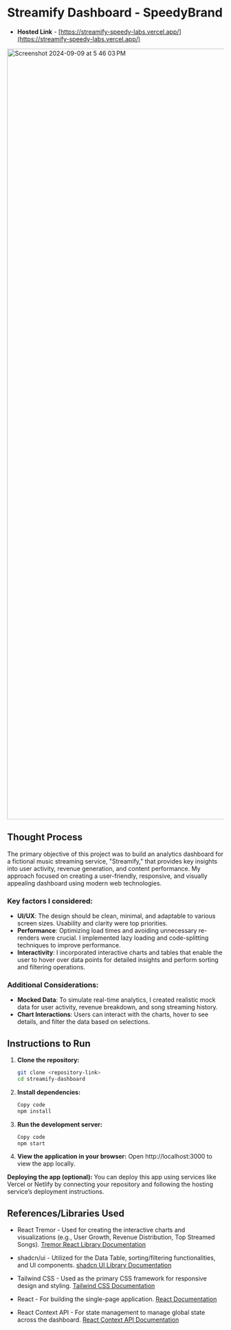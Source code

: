 # Streamify Dashboard - SpeedyBrand

- **Hosted Link** - [https://streamify-speedy-labs.vercel.app/](https://streamify-speedy-labs.vercel.app/)
<img width="1792" alt="Screenshot 2024-09-09 at 5 46 03 PM" src="https://github.com/user-attachments/assets/adce7c56-bc99-4e59-84c8-a515cde44b28">


## Thought Process

The primary objective of this project was to build an analytics dashboard for a fictional music streaming service, "Streamify," that provides key insights into user activity, revenue generation, and content performance. My approach focused on creating a user-friendly, responsive, and visually appealing dashboard using modern web technologies.

### Key factors I considered:

- **UI/UX**: The design should be clean, minimal, and adaptable to various screen sizes. Usability and clarity were top priorities.
- **Performance**: Optimizing load times and avoiding unnecessary re-renders were crucial. I implemented lazy loading and code-splitting techniques to improve performance.
- **Interactivity**: I incorporated interactive charts and tables that enable the user to hover over data points for detailed insights and perform sorting and filtering operations.

### Additional Considerations:

- **Mocked Data**: To simulate real-time analytics, I created realistic mock data for user activity, revenue breakdown, and song streaming history.
- **Chart Interactions**: Users can interact with the charts, hover to see details, and filter the data based on selections.

## Instructions to Run

1. **Clone the repository:**

   ```bash
   git clone <repository-link>
   cd streamify-dashboard

2. **Install dependencies:**

   ```bash
   Copy code
   npm install

3. **Run the development server:**

   ```bash
   Copy code
   npm start

4. **View the application in your browser:**
   Open http://localhost:3000 to view the app locally.

**Deploying the app (optional):**
You can deploy this app using services like Vercel or Netlify by connecting your repository and following the hosting service’s deployment instructions.

##   References/Libraries Used
- React Tremor - Used for creating the interactive charts and visualizations (e.g., User Growth, Revenue Distribution, Top Streamed Songs).
[Tremor React Library Documentation](https://tremor.so/docs/getting-started/installation)

- shadcn/ui - Utilized for the Data Table, sorting/filtering functionalities, and UI components.
[shadcn UI Library Documentation](https://ui.shadcn.com/docs)

- Tailwind CSS - Used as the primary CSS framework for responsive design and styling.
[Tailwind CSS Documentation](https://v2.tailwindcss.com/docs)

- React - For building the single-page application.
[React Documentation](https://react.dev/learn/installation)

- React Context API - For state management to manage global state across the dashboard.
[React Context API Documentation](https://reactjs.org/docs/context.html)
